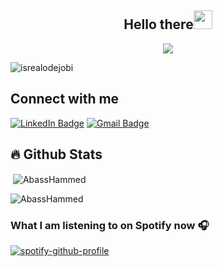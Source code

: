 <h2 align="center">Hello there<img src = "https://raw.githubusercontent.com/MartinHeinz/MartinHeinz/master/wave.gif" width = 30px></h2>

<!-- Animation Typing -->

<p align="center">
  <a href="https://github.com/DenverCoder1/readme-typing-svg"><img src="https://readme-typing-svg.herokuapp.com?font=Fira+Code&pause=1100&width=500&lines=I'm+Hammed+Abass.;I'm+a+student+at+UPJV.;"></a>
</p>

<!-- Animation Typing: END -->


<!-- Profile Views -->

<p align="left">
  <img src="https://komarev.com/ghpvc/?username=AbassHammed&label=Profile%20views&color=0e75b6&style=flat" alt="isrealodejobi" />
</p>

<!-- Profile Views: END -->

<!-- Conecct section -->

<h2>Connect with me</h3>
    <p>
        <a href="https://www.linkedin.com/in/abasshammed/"><img src="https://img.shields.io/badge/-Hammed%20Abass%20-blue?style=plastic&amp;labelColor=blue&amp;logo=LinkedIn&amp;link=www.linkedin.com/in/abasshammed" alt="LinkedIn Badge"></a> 
        <a href="mailto:abasshammedola@gmail.com"><img src="https://img.shields.io/badge/-Hammed%20Abass-fff?style=plastic&amp;labelColor=fff&amp;logo=Gmail&amp;link=mailto:abasshammedola@gmail.com" alt="Gmail Badge"></a>
   </p>
   
 <!-- Conecct section: END -->


<!-- Github Stats -->


## :fire: Github Stats


<p>&nbsp;<img align="center" src="https://github-readme-stats.vercel.app/api?username=AbassHammed&show_icons=true&locale=en&theme=tokyonight" alt="AbassHammed" /></p>

<p><img align="center" src="https://github-readme-streak-stats.herokuapp.com/?user=AbassHammed&&theme=tokyonight" alt="AbassHammed" /></p>


<!-- Github Stats: END -->

### What I am listening to on Spotify now 🎧

[![spotify-github-profile](https://spotify-github-profile.vercel.app/api/view?uid=043eqk3md4yew2hbq11fld610&cover_image=true&theme=default&show_offline=false)](https://github.com/kittinan/spotify-github-profile)
